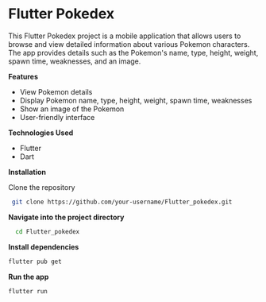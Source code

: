 # Flutter Pokedex

This Flutter Pokedex project is a mobile application that allows users to browse and view detailed information about various Pokemon characters. The app provides details such as the Pokemon's name, type, height, weight, spawn time, weaknesses, and an image.

**Features**

- View Pokemon details
- Display Pokemon name, type, height, weight, spawn time, weaknesses
- Show an image of the Pokemon
- User-friendly interface

**Technologies Used**
  
- Flutter
- Dart

**Installation**

Clone the repository
 ```bash
  git clone https://github.com/your-username/Flutter_pokedex.git
```

**Navigate into the project directory**
``` bash
  cd Flutter_pokedex
```

**Install dependencies**
``` bash
flutter pub get
```
**Run the app**
``` bash
flutter run
```
